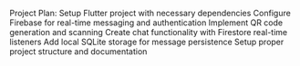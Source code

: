 Project Plan:
Setup Flutter project with necessary dependencies
Configure Firebase for real-time messaging and authentication
Implement QR code generation and scanning
Create chat functionality with Firestore real-time listeners
Add local SQLite storage for message persistence
Setup proper project structure and documentation